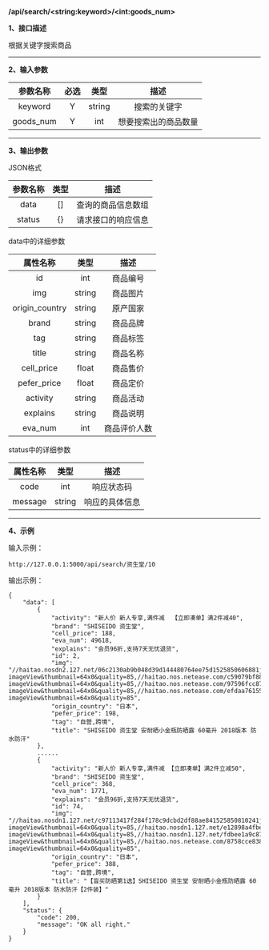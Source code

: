 **/api/search/\<string:keyword\>/\<int:goods_num\>**

**1、接口描述**

根据关键字搜索商品

------

**2、输入参数**

| 参数名称 | 必选 | 类型 |        描述        |
| :------: | :--: | :--: | :----------------: |
| keyword  |  Y   | string  |        搜索的关键字        |
| goods_num |  Y   | int  | 想要搜索出的商品数量 |

------

**3、输出参数**

JSON格式

| 参数名称 | 类型 |        描述        |
| :------: | :--: | :----------------: |
|   data   |  []  | 查询的商品信息数组 |
|  status  |  {}  | 请求接口的响应信息 |

data中的详细参数

| 属性名称 |  类型  |     描述     |
| :------: | :----: | :----------: |
|   id    |  int   |   商品编号   |
|   img   | string |   商品图片   |
|     origin_country    | string |   原产国家   |
|  brand   | string  |   商品品牌   |
| tag | string  |   商品标签   |
|  title  | string |   商品名称   |
|   cell_price    |  float   | 商品售价 |
|   pefer_price    |  float   | 商品定价 |
|   activity    |  string   | 商品活动 |
|   explains    |  string   | 商品说明 |
|   eva_num    |  int   | 商品评价人数 |

status中的详细参数

| 属性名称 |  类型  |      描述      |
| :------: | :----: | :------------: |
|   code   |  int   |   响应状态码   |
| message  | string | 响应的具体信息 |

---

**4、示例**

输入示例：

```
http://127.0.0.1:5000/api/search/资生堂/10
```

输出示例：

```
{
    "data": [
        {
            "activity": "新人价 新人专享,满件减  【立即凑单】满2件减40",
            "brand": "SHISEIDO 资生堂",
            "cell_price": 188,
            "eva_num": 49618,
            "explains": "会员96折,支持7天无忧退货",
            "id": 2,
            "img": "//haitao.nosdn2.127.net/06c2130ab9b048d39d144480764ee75d1525850606881jgys1zbe11840.jpg?imageView&thumbnail=64x0&quality=85,//haitao.nos.netease.com/c59079bf889b4211b56401e23c4b8af91525850606519jgys1z1a11839.jpg?imageView&thumbnail=64x0&quality=85,//haitao.nos.netease.com/97596fcc873d4768bb21b2a158880d401525850607209jgys1zke11841.jpg?imageView&thumbnail=64x0&quality=85,//haitao.nos.netease.com/efdaa76155cd4d60af61092c419ab6121525850607348jgys1zod11842.jpg?imageView&thumbnail=64x0&quality=85",
            "origin_country": "日本",
            "pefer_price": 198,
            "tag": "自营,跨境",
            "title": "SHISEIDO 资生堂 安耐晒小金瓶防晒露 60毫升 2018版本 防水防汗"
        },
        ......
        {
            "activity": "新人价 新人专享,满件减 【立即凑单】满2件立减50",
            "brand": "SHISEIDO 资生堂",
            "cell_price": 368,
            "eva_num": 1771,
            "explains": "会员96折,支持7天无忧退货",
            "id": 74,
            "img": "//haitao.nosdn1.127.net/c97113417f284f178c9dcbd2df88ae841525850810241jgys6c8411847.jpg?imageView&thumbnail=64x0&quality=85,//haitao.nosdn1.127.net/e12898a4fbef4f5ca9adb71716b4f2281525850812746jgys6e5q11852.jpg?imageView&thumbnail=64x0&quality=85,//haitao.nosdn1.127.net/fdbee1a9c87b400f953eeda4d7a731c51525850810570jgys6chb11848.jpg?imageView&thumbnail=64x0&quality=85,//haitao.nos.netease.com/8758cce8384841a6ae90144cc2c296761525850810837jgys6cor11849.jpg?imageView&thumbnail=64x0&quality=85",
            "origin_country": "日本",
            "pefer_price": 388,
            "tag": "自营,跨境",
            "title": "【盲买防晒第1选】SHISEIDO 资生堂 安耐晒小金瓶防晒露 60毫升 2018版本 防水防汗【2件装】"
        }
    ],
    "status": {
        "code": 200,
        "message": "OK all right."
    }
}
```